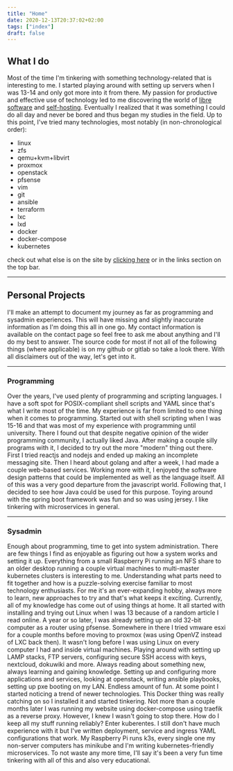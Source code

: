 ```yaml
---
title: "Home"
date: 2020-12-13T20:37:02+02:00
tags: ["index"]
draft: false
---
```


## What I do

Most of the time I'm tinkering with something technology-related that is interesting to me.
I started playing around with setting up servers when I was 13-14 and only got more into it from there.
My passion for productive and effective use of technology led to me discovering the world of
[libre software](https://www.fsf.org/resources/resources/what-is-fs)
and
[self-hosting](https://www.reddit.com/r/selfhosted/wiki/index#wiki_self-hosting).
Eventually I realized that it was something I could do all day and never be bored and thus began my studies in the field.
Up to this point, I've tried many technologies, most notably (in non-chronological order):

- linux
- zfs
- qemu+kvm+libvirt
- proxmox
- openstack
- pfsense
- vim
- git
- ansible
- terraform
- lxc
- lxd
- docker
- docker-compose
- kubernetes

check out what else is on the site by
[clicking here](/links)
or in the links section on the top bar.

---

## Personal Projects

I'll make an attempt to document my journey as far as programming and sysadmin experiences.
This will have missing and slightly inaccurate information as I'm doing this all in one go.
My contact information is available on the contact page so feel free to ask me about anything and I'll do my best to answer.
The source code for most if not all of the following things (where applicable) is on my github or gitlab so take a look there.
With all disclaimers out of the way, let's get into it. 

---

### Programming

Over the years, I've used plenty of programming and scripting languages.
I have a soft spot for POSIX-compliant shell scripts and YAML since that's what I write most of the time.
My experience is far from limited to one thing when it comes to programming.
Started out with shell scripting when I was 15-16 and that was most of my experience with programming until university.
There I found out that despite negative opinion of the wider programming community, I actually liked Java.
After making a couple silly programs with it, I decided to try out the more "modern" thing out there.
First I tried reactjs and nodejs and ended up making an incomplete messaging site.
Then I heard about golang and after a week, I had made a couple web-based services.
Working more with it, I enjoyed the software design patterns that could be implemented as well as the language itself.
All of this was a very good departure from the javascript world.
Following that, I decided to see how Java could be used for this purpose.
Toying around with the spring boot framework was fun and so was using jersey.
I like tinkering with microservices in general.

---

### Sysadmin

Enough about programming, time to get into system administration.
There are few things I find as enjoyable as figuring out how a system works and setting it up.
Everything from a small Raspberry Pi running an NFS share to an older desktop running a couple virtual machines to multi-master kubernetes clusters is interesting to me.
Understanding what parts need to fit together and how is a puzzle-solving exercise familiar to most technology enthusiasts.
For me it's an ever-expanding hobby, always more to learn, new approaches to try and that's what keeps it exciting.
Currently, all of my knowledge has come out of using things at home.
It all started with installing and trying out Linux when I was 13 because of a random article I read online.
A year or so later, I was already setting up an old 32-bit computer as a router using pfsense.
Somewhere in there I tried vmware esxi for a couple months before moving to proxmox (was using OpenVZ instead of LXC back then).
It wasn't long before I was using Linux on every computer I had and inside virtual machines.
Playing around with setting up LAMP stacks, FTP servers, configuring secure SSH access with keys, nextcloud, dokuwiki and more.
Always reading about something new, always learning and gaining knowledge.
Setting up and configuring more applications and services, looking at openstack, writing ansible playbooks, setting up pxe booting on my LAN.
Endless amount of fun. At some point I started noticing a trend of newer technologies.
This Docker thing was really catching on so I installed it and started tinkering.
Not more than a couple months later I was running my website using docker-compose using traefik as a reverse proxy.
However, I knew I wasn't going to stop there. How do I keep all my stuff running reliably?
Enter kuberentes. I still don't have much experience with it but I've written deployment, service and ingress YAML configurations that work.
My Raspberry Pi runs k3s, every single one my non-server computers has minikube and I'm writing kubernetes-friendly microservices.
To not waste any more time, I'll say it's been a very fun time tinkering with all of this and also very educational.
